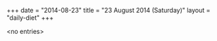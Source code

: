 +++
date = "2014-08-23"
title = "23 August 2014 (Saturday)"
layout = "daily-diet"
+++


\<no entries\>

